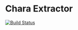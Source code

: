 # Chara Extractor

[![Build Status](https://travis-ci.org/ikmski/chara-extractor.svg)](https://travis-ci.org/ikmski/chara-extractor)

